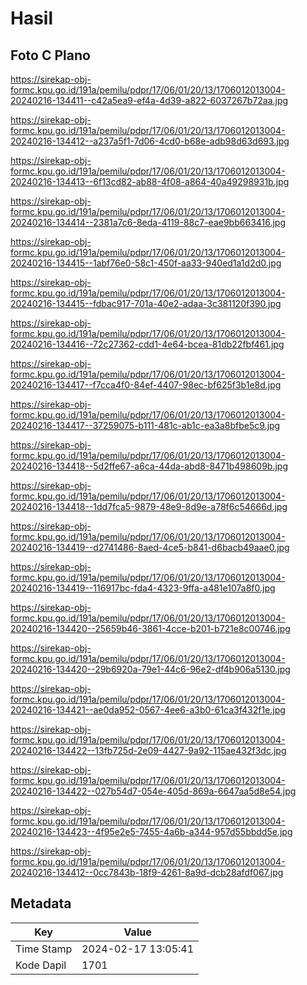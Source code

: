 # Hasil

## Foto C Plano

https://sirekap-obj-formc.kpu.go.id/191a/pemilu/pdpr/17/06/01/20/13/1706012013004-20240216-134411--c42a5ea9-ef4a-4d39-a822-6037267b72aa.jpg

https://sirekap-obj-formc.kpu.go.id/191a/pemilu/pdpr/17/06/01/20/13/1706012013004-20240216-134412--a237a5f1-7d06-4cd0-b68e-adb98d63d693.jpg

https://sirekap-obj-formc.kpu.go.id/191a/pemilu/pdpr/17/06/01/20/13/1706012013004-20240216-134413--6f13cd82-ab88-4f08-a864-40a49298931b.jpg

https://sirekap-obj-formc.kpu.go.id/191a/pemilu/pdpr/17/06/01/20/13/1706012013004-20240216-134414--2381a7c6-8eda-4119-88c7-eae9bb663416.jpg

https://sirekap-obj-formc.kpu.go.id/191a/pemilu/pdpr/17/06/01/20/13/1706012013004-20240216-134415--1abf76e0-58c1-450f-aa33-940ed1a1d2d0.jpg

https://sirekap-obj-formc.kpu.go.id/191a/pemilu/pdpr/17/06/01/20/13/1706012013004-20240216-134415--fdbac917-701a-40e2-adaa-3c381120f390.jpg

https://sirekap-obj-formc.kpu.go.id/191a/pemilu/pdpr/17/06/01/20/13/1706012013004-20240216-134416--72c27362-cdd1-4e64-bcea-81db22fbf461.jpg

https://sirekap-obj-formc.kpu.go.id/191a/pemilu/pdpr/17/06/01/20/13/1706012013004-20240216-134417--f7cca4f0-84ef-4407-98ec-bf625f3b1e8d.jpg

https://sirekap-obj-formc.kpu.go.id/191a/pemilu/pdpr/17/06/01/20/13/1706012013004-20240216-134417--37259075-b111-481c-ab1c-ea3a8bfbe5c9.jpg

https://sirekap-obj-formc.kpu.go.id/191a/pemilu/pdpr/17/06/01/20/13/1706012013004-20240216-134418--5d2ffe67-a6ca-44da-abd8-8471b498609b.jpg

https://sirekap-obj-formc.kpu.go.id/191a/pemilu/pdpr/17/06/01/20/13/1706012013004-20240216-134418--1dd7fca5-9879-48e9-8d9e-a78f6c54666d.jpg

https://sirekap-obj-formc.kpu.go.id/191a/pemilu/pdpr/17/06/01/20/13/1706012013004-20240216-134419--d2741486-8aed-4ce5-b841-d6bacb49aae0.jpg

https://sirekap-obj-formc.kpu.go.id/191a/pemilu/pdpr/17/06/01/20/13/1706012013004-20240216-134419--116917bc-fda4-4323-9ffa-a481e107a8f0.jpg

https://sirekap-obj-formc.kpu.go.id/191a/pemilu/pdpr/17/06/01/20/13/1706012013004-20240216-134420--25659b46-3861-4cce-b201-b721e8c00746.jpg

https://sirekap-obj-formc.kpu.go.id/191a/pemilu/pdpr/17/06/01/20/13/1706012013004-20240216-134420--29b6920a-79e1-44c6-96e2-df4b906a5130.jpg

https://sirekap-obj-formc.kpu.go.id/191a/pemilu/pdpr/17/06/01/20/13/1706012013004-20240216-134421--ae0da952-0567-4ee6-a3b0-61ca3f432f1e.jpg

https://sirekap-obj-formc.kpu.go.id/191a/pemilu/pdpr/17/06/01/20/13/1706012013004-20240216-134422--13fb725d-2e09-4427-9a92-115ae432f3dc.jpg

https://sirekap-obj-formc.kpu.go.id/191a/pemilu/pdpr/17/06/01/20/13/1706012013004-20240216-134422--027b54d7-054e-405d-869a-6647aa5d8e54.jpg

https://sirekap-obj-formc.kpu.go.id/191a/pemilu/pdpr/17/06/01/20/13/1706012013004-20240216-134423--4f95e2e5-7455-4a6b-a344-957d55bbdd5e.jpg

https://sirekap-obj-formc.kpu.go.id/191a/pemilu/pdpr/17/06/01/20/13/1706012013004-20240216-134412--0cc7843b-18f9-4261-8a9d-dcb28afdf067.jpg


## Metadata

| Key        | Value               |
| ---------- | ------------------- |
| Time Stamp | 2024-02-17 13:05:41 |
| Kode Dapil | 1701                |



